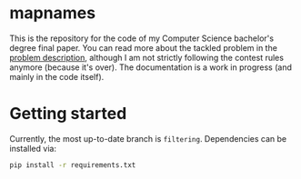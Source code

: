 # mapnames

This is the repository for the code of my Computer Science bachelor's degree final paper. You can read more about the tackled problem in the [problem description](doc/problem_description.pdf), although I am not strictly following the contest rules anymore (because it's over). The documentation is a work in progress (and mainly in the code itself).

# Getting started

Currently, the most up-to-date branch is `filtering`. Dependencies can be installed via:

```bash
pip install -r requirements.txt
```
